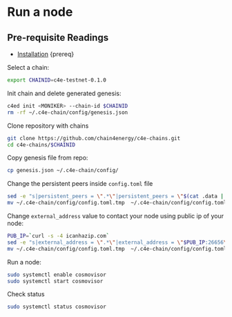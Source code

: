 <!--
order: 6
-->

# Run a node


## Pre-requisite Readings

- [Installation](nary.md) {prereq}


Select a chain:
```bash
export CHAINID=c4e-testnet-0.1.0
```

Init chain and delete generated genesis:
```bash
c4ed init <MONIKER> --chain-id $CHAINID
rm -rf ~/.c4e-chain/config/genesis.json
```

Clone repository with chains
```bash
git clone https://github.com/chain4energy/c4e-chains.git
cd c4e-chains/$CHAINID
```

Copy genesis file from repo:
```bash
cp genesis.json ~/.c4e-chain/config/
```

Change the persistent peers inside `config.toml` file

```bash
sed -e "s|persistent_peers = \".*\"|persistent_peers = \"$(cat .data | grep -oP 'Persistent peers\s+\K\S+')\"|g" ~/.c4e-chain/config/config.toml > ~/.c4e-chain/config/config.toml.tmp
mv ~/.c4e-chain/config/config.toml.tmp  ~/.c4e-chain/config/config.toml
```


Change `external_address` value to contact your node using public ip of your node:
```bash
PUB_IP=`curl -s -4 icanhazip.com`
sed -e "s|external_address = \".*\"|external_address = \"$PUB_IP:26656\"|g" ~/.c4e-chain/config/config.toml > ~/.c4e-chain/config/config.toml.tmp
mv ~/.c4e-chain/config/config.toml.tmp  ~/.c4e-chain/config/config.toml
```

Run a node:
```bash
sudo systemctl enable cosmovisor  
sudo systemctl start cosmovisor
```


Check status
```bash
sudo systemctl status cosmovisor
```
